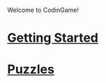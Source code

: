 Welcome to CodinGame!

# [Getting Started](pages/help/getting-started.md)

# [Puzzles](pages/help/puzzles.md)